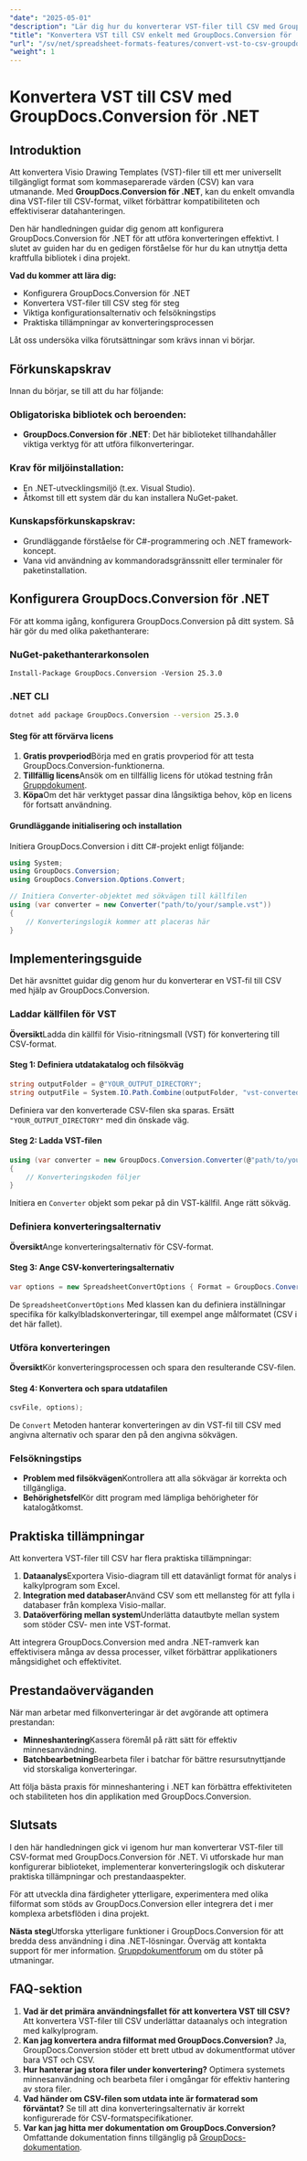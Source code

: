 ```yaml
---
"date": "2025-05-01"
"description": "Lär dig hur du konverterar VST-filer till CSV med GroupDocs.Conversion för .NET. Den här guiden täcker installation, implementering och praktiska tillämpningar."
"title": "Konvertera VST till CSV enkelt med GroupDocs.Conversion för .NET – en komplett guide"
"url": "/sv/net/spreadsheet-formats-features/convert-vst-to-csv-groupdocs-conversion-net/"
"weight": 1
---
```


# Konvertera VST till CSV med GroupDocs.Conversion för .NET

## Introduktion

Att konvertera Visio Drawing Templates (VST)-filer till ett mer universellt tillgängligt format som kommaseparerade värden (CSV) kan vara utmanande. Med **GroupDocs.Conversion för .NET**, kan du enkelt omvandla dina VST-filer till CSV-format, vilket förbättrar kompatibiliteten och effektiviserar datahanteringen.

Den här handledningen guidar dig genom att konfigurera GroupDocs.Conversion för .NET för att utföra konverteringen effektivt. I slutet av guiden har du en gedigen förståelse för hur du kan utnyttja detta kraftfulla bibliotek i dina projekt.

**Vad du kommer att lära dig:**
- Konfigurera GroupDocs.Conversion för .NET
- Konvertera VST-filer till CSV steg för steg
- Viktiga konfigurationsalternativ och felsökningstips
- Praktiska tillämpningar av konverteringsprocessen

Låt oss undersöka vilka förutsättningar som krävs innan vi börjar.

## Förkunskapskrav

Innan du börjar, se till att du har följande:

### Obligatoriska bibliotek och beroenden:
- **GroupDocs.Conversion för .NET**: Det här biblioteket tillhandahåller viktiga verktyg för att utföra filkonverteringar.
  
### Krav för miljöinstallation:
- En .NET-utvecklingsmiljö (t.ex. Visual Studio).
- Åtkomst till ett system där du kan installera NuGet-paket.

### Kunskapsförkunskapskrav:
- Grundläggande förståelse för C#-programmering och .NET framework-koncept.
- Vana vid användning av kommandoradsgränssnitt eller terminaler för paketinstallation.

## Konfigurera GroupDocs.Conversion för .NET

För att komma igång, konfigurera GroupDocs.Conversion på ditt system. Så här gör du med olika pakethanterare:

### NuGet-pakethanterarkonsolen
```plaintext
Install-Package GroupDocs.Conversion -Version 25.3.0
```

### .NET CLI
```bash
dotnet add package GroupDocs.Conversion --version 25.3.0
```

#### Steg för att förvärva licens
1. **Gratis provperiod**Börja med en gratis provperiod för att testa GroupDocs.Conversion-funktionerna.
2. **Tillfällig licens**Ansök om en tillfällig licens för utökad testning från [Gruppdokument](https://purchase.groupdocs.com/temporary-license/).
3. **Köpa**Om det här verktyget passar dina långsiktiga behov, köp en licens för fortsatt användning.

#### Grundläggande initialisering och installation
Initiera GroupDocs.Conversion i ditt C#-projekt enligt följande:
```csharp
using System;
using GroupDocs.Conversion;
using GroupDocs.Conversion.Options.Convert;

// Initiera Converter-objektet med sökvägen till källfilen
using (var converter = new Converter("path/to/your/sample.vst"))
{
    // Konverteringslogik kommer att placeras här
}
```

## Implementeringsguide

Det här avsnittet guidar dig genom hur du konverterar en VST-fil till CSV med hjälp av GroupDocs.Conversion.

### Laddar källfilen för VST
**Översikt**Ladda din källfil för Visio-ritningsmall (VST) för konvertering till CSV-format.

#### Steg 1: Definiera utdatakatalog och filsökväg
```csharp
string outputFolder = @"YOUR_OUTPUT_DIRECTORY";
string outputFile = System.IO.Path.Combine(outputFolder, "vst-converted-to.csv");
```
Definiera var den konverterade CSV-filen ska sparas. Ersätt `"YOUR_OUTPUT_DIRECTORY"` med din önskade väg.

#### Steg 2: Ladda VST-filen
```csharp
using (var converter = new GroupDocs.Conversion.Converter(@"path/to/your/sample.vst"))
{
    // Konverteringskoden följer
}
```
Initiera en `Converter` objekt som pekar på din VST-källfil. Ange rätt sökväg.

### Definiera konverteringsalternativ
**Översikt**Ange konverteringsalternativ för CSV-format.

#### Steg 3: Ange CSV-konverteringsalternativ
```csharp
var options = new SpreadsheetConvertOptions { Format = GroupDocs.Conversion.FileTypes.SpreadsheetFileType.Csv };
```
De `SpreadsheetConvertOptions` Med klassen kan du definiera inställningar specifika för kalkylbladskonverteringar, till exempel ange målformatet (CSV i det här fallet).

### Utföra konverteringen
**Översikt**Kör konverteringsprocessen och spara den resulterande CSV-filen.

#### Steg 4: Konvertera och spara utdatafilen
```csharp
csvFile, options);
```
De `Convert` Metoden hanterar konverteringen av din VST-fil till CSV med angivna alternativ och sparar den på den angivna sökvägen.

### Felsökningstips
- **Problem med filsökvägen**Kontrollera att alla sökvägar är korrekta och tillgängliga.
- **Behörighetsfel**Kör ditt program med lämpliga behörigheter för katalogåtkomst.

## Praktiska tillämpningar
Att konvertera VST-filer till CSV har flera praktiska tillämpningar:
1. **Dataanalys**Exportera Visio-diagram till ett datavänligt format för analys i kalkylprogram som Excel.
2. **Integration med databaser**Använd CSV som ett mellansteg för att fylla i databaser från komplexa Visio-mallar.
3. **Dataöverföring mellan system**Underlätta datautbyte mellan system som stöder CSV- men inte VST-format.

Att integrera GroupDocs.Conversion med andra .NET-ramverk kan effektivisera många av dessa processer, vilket förbättrar applikationers mångsidighet och effektivitet.

## Prestandaöverväganden
När man arbetar med filkonverteringar är det avgörande att optimera prestandan:
- **Minneshantering**Kassera föremål på rätt sätt för effektiv minnesanvändning.
- **Batchbearbetning**Bearbeta filer i batchar för bättre resursutnyttjande vid storskaliga konverteringar.

Att följa bästa praxis för minneshantering i .NET kan förbättra effektiviteten och stabiliteten hos din applikation med GroupDocs.Conversion.

## Slutsats
I den här handledningen gick vi igenom hur man konverterar VST-filer till CSV-format med GroupDocs.Conversion för .NET. Vi utforskade hur man konfigurerar biblioteket, implementerar konverteringslogik och diskuterar praktiska tillämpningar och prestandaaspekter.

För att utveckla dina färdigheter ytterligare, experimentera med olika filformat som stöds av GroupDocs.Conversion eller integrera det i mer komplexa arbetsflöden i dina projekt.

**Nästa steg**Utforska ytterligare funktioner i GroupDocs.Conversion för att bredda dess användning i dina .NET-lösningar. Överväg att kontakta support för mer information. [Gruppdokumentforum](https://forum.groupdocs.com/c/conversion/10) om du stöter på utmaningar.

## FAQ-sektion
1. **Vad är det primära användningsfallet för att konvertera VST till CSV?** 
   Att konvertera VST-filer till CSV underlättar dataanalys och integration med kalkylprogram.
2. **Kan jag konvertera andra filformat med GroupDocs.Conversion?**
   Ja, GroupDocs.Conversion stöder ett brett utbud av dokumentformat utöver bara VST och CSV.
3. **Hur hanterar jag stora filer under konvertering?**
   Optimera systemets minnesanvändning och bearbeta filer i omgångar för effektiv hantering av stora filer.
4. **Vad händer om CSV-filen som utdata inte är formaterad som förväntat?**
   Se till att dina konverteringsalternativ är korrekt konfigurerade för CSV-formatspecifikationer.
5. **Var kan jag hitta mer dokumentation om GroupDocs.Conversion?**
   Omfattande dokumentation finns tillgänglig på [GroupDocs-dokumentation](https://docs.groupdocs.com/conversion/net/).